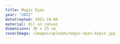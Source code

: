 ```yaml
---
title: Magic Eyes
year: "2021"
dateCreated: 2021-10-06
material: Oil on canvas
dimensions: 30 x 25 cm
coverImage: /images/uploads/magic-eyes-kopie.jpg
---
```

